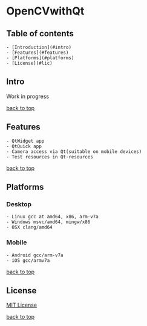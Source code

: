 # OpenCVwithQt

## Table of contents <a name="toc"></a>

    - [Introduction](#intro)
    - [Features](#features)
    - [Platforms](#platforms)
    - [License](#lic)

## Intro <a name="intro"></a>

Work in progress

[back to top](#toc)

## Features <a name="features"></a> 

    - QtWidget app 
    - QtQuick app
    - Camera access via Qt(suitable on mobile devices) 
    - Test resources in Qt-resources

[back to top](#toc)

## Platforms <a name="platforms"></a>

### Desktop

    - Linux gcc at amd64, x86, arm-v7a
    - Windows msvc/amd64, mingw/x86
    - OSX clang/amd64

### Mobile
    
    - Android gcc/arm-v7a
    - iOS gcc/armv7a

[back to top](#toc)

## License

[MIT License](https://github.com/ayaromenok/OpenCVwithQt/blob/master/LICENSE)

[back to top](#toc)



 
